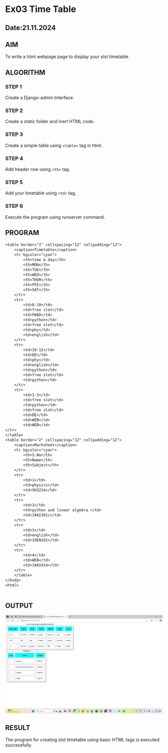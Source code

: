 # Ex03 Time Table
## Date:21.11.2024

## AIM
To write a html webpage page to display your slot timetable.

## ALGORITHM
### STEP 1
Create a Django-admin Interface.

### STEP 2
Create a static folder and inert HTML code.

### STEP 3
Create a simple table using ```<table>``` tag in html.

### STEP 4
Add header row using ```<th>``` tag.

### STEP 5
Add your timetable using ```<td>``` tag.

### STEP 6
Execute the program using runserver command.

## PROGRAM
```
<table border="2" cellspacing="12" cellpadding="12">
    <caption>Timetable</caption>
    <tr bgcolor="cyan">
        <th>time & day</th>
        <th>MON</th>
        <th>TUE</th>
        <th>WED</th>
        <th>THUR</th>
        <th>FRI</th>
        <th>SAT</th>
    </tr> 
    <tr>
        <td>8-10</td>
        <td>free slot</td>
        <td>FWAD</td>
        <td>python</td>
        <td>free slot</td>
        <td>phy</td>
        <td>english</td>
    </tr>
    <tr>
        <td>10-12</td>
        <td>DE</td>
        <td>phy</td>
        <td>english</td>
        <td>python</td>
        <td>free slot</td>
        <td>python</td>
    </tr>
    <tr>
        <td>1-3</td>
        <td>free slot</td> 
        <td>python</td> 
        <td>free slot</td>
        <td>DE</td> 
        <td>WEB</td>
        <td>WEB</td>
</tr>
</table>
<table border="2" cellspacing="12" cellpadding="12">
    <caption>Marksheet</caption>
    <tr bgcolor="cyan">
        <th>S.No</th>
        <th>Name</th>
        <th>Subject</th>
    </tr>
    <tr>
        <td>1</td>
        <td>physics</td>
        <td>SH3214</td>
    </tr>
    <tr>
        <td>2</td>
        <td>python and linear algebra </td>
        <td>19AI301c</td>
    </tr>
    <tr>
        <td>3</td>
        <td>english</td>
        <td>19EN101</td>
    </tr>
    <tr>
        <td>4</td>
        <td>WEB</td>
        <td>19AI414</td>
    </tr>
    </table>
</body>
<html>


```


## OUTPUT
![alt text](<Screenshot 2024-12-17 085328.png>)



## RESULT
The program for creating slot timetable using basic HTML tags is executed successfully.
